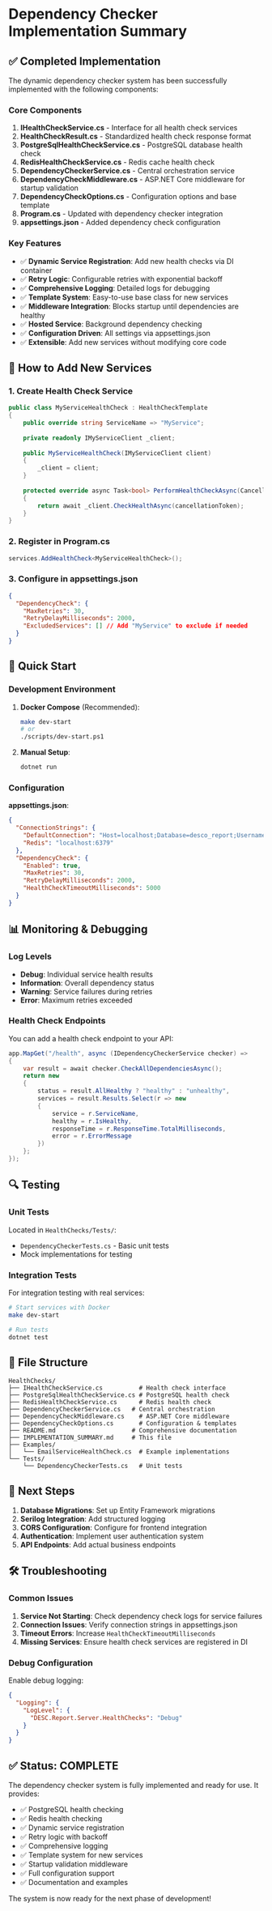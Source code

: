 # Dependency Checker Implementation Summary

## ✅ Completed Implementation

The dynamic dependency checker system has been successfully implemented with the following components:

### Core Components

1. **IHealthCheckService.cs** - Interface for all health check services
2. **HealthCheckResult.cs** - Standardized health check response format
3. **PostgreSqlHealthCheckService.cs** - PostgreSQL database health check
4. **RedisHealthCheckService.cs** - Redis cache health check
5. **DependencyCheckerService.cs** - Central orchestration service
6. **DependencyCheckMiddleware.cs** - ASP.NET Core middleware for startup validation
7. **DependencyCheckOptions.cs** - Configuration options and base template
8. **Program.cs** - Updated with dependency checker integration
9. **appsettings.json** - Added dependency check configuration

### Key Features

- ✅ **Dynamic Service Registration**: Add new health checks via DI container
- ✅ **Retry Logic**: Configurable retries with exponential backoff
- ✅ **Comprehensive Logging**: Detailed logs for debugging
- ✅ **Template System**: Easy-to-use base class for new services
- ✅ **Middleware Integration**: Blocks startup until dependencies are healthy
- ✅ **Hosted Service**: Background dependency checking
- ✅ **Configuration Driven**: All settings via appsettings.json
- ✅ **Extensible**: Add new services without modifying core code

## 🔧 How to Add New Services

### 1. Create Health Check Service

```csharp
public class MyServiceHealthCheck : HealthCheckTemplate
{
    public override string ServiceName => "MyService";
    
    private readonly IMyServiceClient _client;
    
    public MyServiceHealthCheck(IMyServiceClient client)
    {
        _client = client;
    }
    
    protected override async Task<bool> PerformHealthCheckAsync(CancellationToken cancellationToken)
    {
        return await _client.CheckHealthAsync(cancellationToken);
    }
}
```

### 2. Register in Program.cs

```csharp
services.AddHealthCheck<MyServiceHealthCheck>();
```

### 3. Configure in appsettings.json

```json
{
  "DependencyCheck": {
    "MaxRetries": 30,
    "RetryDelayMilliseconds": 2000,
    "ExcludedServices": [] // Add "MyService" to exclude if needed
  }
}
```

## 🚀 Quick Start

### Development Environment

1. **Docker Compose** (Recommended):
   ```bash
   make dev-start
   # or
   ./scripts/dev-start.ps1
   ```

2. **Manual Setup**:
   ```bash
   dotnet run
   ```

### Configuration

**appsettings.json**:
```json
{
  "ConnectionStrings": {
    "DefaultConnection": "Host=localhost;Database=desco_report;Username=postgres;Password=postgres",
    "Redis": "localhost:6379"
  },
  "DependencyCheck": {
    "Enabled": true,
    "MaxRetries": 30,
    "RetryDelayMilliseconds": 2000,
    "HealthCheckTimeoutMilliseconds": 5000
  }
}
```

## 📊 Monitoring & Debugging

### Log Levels
- **Debug**: Individual service health results
- **Information**: Overall dependency status
- **Warning**: Service failures during retries
- **Error**: Maximum retries exceeded

### Health Check Endpoints

You can add a health check endpoint to your API:

```csharp
app.MapGet("/health", async (IDependencyCheckerService checker) =>
{
    var result = await checker.CheckAllDependenciesAsync();
    return new 
    {
        status = result.AllHealthy ? "healthy" : "unhealthy",
        services = result.Results.Select(r => new 
        {
            service = r.ServiceName,
            healthy = r.IsHealthy,
            responseTime = r.ResponseTime.TotalMilliseconds,
            error = r.ErrorMessage
        })
    };
});
```

## 🔍 Testing

### Unit Tests

Located in `HealthChecks/Tests/`:
- `DependencyCheckerTests.cs` - Basic unit tests
- Mock implementations for testing

### Integration Tests

For integration testing with real services:

```bash
# Start services with Docker
make dev-start

# Run tests
dotnet test
```

## 📁 File Structure

```
HealthChecks/
├── IHealthCheckService.cs          # Health check interface
├── PostgreSqlHealthCheckService.cs # PostgreSQL health check
├── RedisHealthCheckService.cs      # Redis health check
├── DependencyCheckerService.cs   # Central orchestration
├── DependencyCheckMiddleware.cs    # ASP.NET Core middleware
├── DependencyCheckOptions.cs       # Configuration & templates
├── README.md                     # Comprehensive documentation
├── IMPLEMENTATION_SUMMARY.md     # This file
├── Examples/
│   └── EmailServiceHealthCheck.cs  # Example implementations
└── Tests/
    └── DependencyCheckerTests.cs   # Unit tests
```

## 🎯 Next Steps

1. **Database Migrations**: Set up Entity Framework migrations
2. **Serilog Integration**: Add structured logging
3. **CORS Configuration**: Configure for frontend integration
4. **Authentication**: Implement user authentication system
5. **API Endpoints**: Add actual business endpoints

## 🛠️ Troubleshooting

### Common Issues

1. **Service Not Starting**: Check dependency check logs for service failures
2. **Connection Issues**: Verify connection strings in appsettings.json
3. **Timeout Errors**: Increase `HealthCheckTimeoutMilliseconds`
4. **Missing Services**: Ensure health check services are registered in DI

### Debug Configuration

Enable debug logging:
```json
{
  "Logging": {
    "LogLevel": {
      "DESC.Report.Server.HealthChecks": "Debug"
    }
  }
}
```

## ✅ Status: COMPLETE

The dependency checker system is fully implemented and ready for use. It provides:
- ✅ PostgreSQL health checking
- ✅ Redis health checking  
- ✅ Dynamic service registration
- ✅ Retry logic with backoff
- ✅ Comprehensive logging
- ✅ Template system for new services
- ✅ Startup validation middleware
- ✅ Full configuration support
- ✅ Documentation and examples

The system is now ready for the next phase of development!